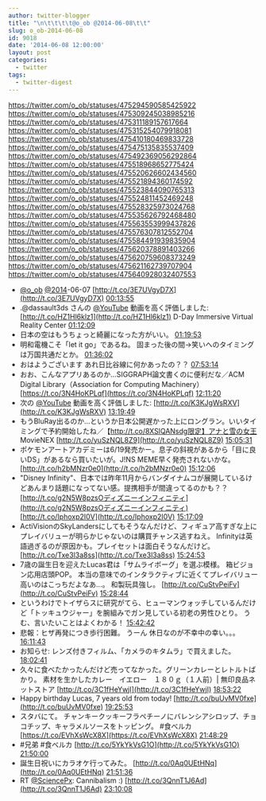 ```yaml
---
author: twitter-blogger
title: "\n\t\t\t\t@o_ob @2014-06-08\t\t"
slug: o_ob-2014-06-08
id: 9018
date: '2014-06-08 12:00:00'
layout: post
categories:
  - twitter
tags:
  - twitter-digest
---
```


https://twitter.com/o_ob/statuses/475294590585425922 https://twitter.com/o_ob/statuses/475309245038985216 https://twitter.com/o_ob/statuses/475311189157617664 https://twitter.com/o_ob/statuses/475315254079918081 https://twitter.com/o_ob/statuses/475410180469833728 https://twitter.com/o_ob/statuses/475475135835537409 https://twitter.com/o_ob/statuses/475492369056292864 https://twitter.com/o_ob/statuses/475518968652775424 https://twitter.com/o_ob/statuses/475520626602434560 https://twitter.com/o_ob/statuses/475521894360174592 https://twitter.com/o_ob/statuses/475523844090765313 https://twitter.com/o_ob/statuses/475524811452469248 https://twitter.com/o_ob/statuses/475528325973024768 https://twitter.com/o_ob/statuses/475535626792468480 https://twitter.com/o_ob/statuses/475563553999437826 https://twitter.com/o_ob/statuses/475576307812552704 https://twitter.com/o_ob/statuses/475584491939835904 https://twitter.com/o_ob/statuses/475620378891403266 https://twitter.com/o_ob/statuses/475620759608373249 https://twitter.com/o_ob/statuses/475621162739707904 https://twitter.com/o_ob/statuses/475640928032407553  

*   [@o_ob](https://twitter.com/o_ob) [@2014](https://twitter.com/2014)-06-07 [http://t.co/3E7UVgyD7X](http://t.co/3E7UVgyD7X) [00:13:55](https://twitter.com/o_ob/statuses/475294590585425922)
*   .@dassault3ds さんの [@YouTube](https://twitter.com/YouTube) 動画を高く評価しました: [http://t.co/HZ1Hl6klz1](http://t.co/HZ1Hl6klz1) D-Day Immersive Virtual Reality Center [01:12:09](https://twitter.com/o_ob/statuses/475309245038985216)
*   日本の空はもうちょっと綺麗になった方がいい。 [01:19:53](https://twitter.com/o_ob/statuses/475311189157617664)
*   明和電機こそ「let it go」であるね。 固まった後の間→笑いへのタイミングは万国共通だとか。 [01:36:02](https://twitter.com/o_ob/statuses/475315254079918081)
*   おはようございます あれ日比谷線に何かあったの？？ [07:53:14](https://twitter.com/o_ob/statuses/475410180469833728)
*   おお、こんなアプリあるのか...SIGGRAPH論文書くのに便利だな／ACM Digital Library（Association for Computing Machinery） [https://t.co/3N4HoKPLqf](https://t.co/3N4HoKPLqf) [12:11:20](https://twitter.com/o_ob/statuses/475475135835537409)
*   次の [@YouTube](https://twitter.com/YouTube) 動画を高く評価しました: [http://t.co/K3KJgWsRXV](http://t.co/K3KJgWsRXV) [13:19:49](https://twitter.com/o_ob/statuses/475492369056292864)
*   もうBluRay出るのか...というか日本公開遅かった上にロングラン。いいタイミングで予約開始したね／【http://t.co/8XSlQANsdg限定】アナと雪の女王 MovieNEX [http://t.co/yuSzNQL8Z9](http://t.co/yuSzNQL8Z9) [15:05:31](https://twitter.com/o_ob/statuses/475518968652775424)
*   ポケモンアートアカデミーは6/19発売かー。息子の斜視があるから「目に良いDS」があるなら買いたいが。J!NS MEME早く発売されないかな。 [http://t.co/h2bMNzr0e0](http://t.co/h2bMNzr0e0) [15:12:06](https://twitter.com/o_ob/statuses/475520626602434560)
*   "Disney Infinity"、日本では昨年11月からバンダイナムコが展開しているけどあんまり話題になってない感。提携相手が間違ってるのかも？？ [http://t.co/g2N5W8pzsOディズニーインフィニティ](http://t.co/g2N5W8pzsOディズニーインフィニティ) [http://t.co/Iphoxp2I0V](http://t.co/Iphoxp2I0V) [15:17:09](https://twitter.com/o_ob/statuses/475521894360174592)
*   ActiVisionのSkyLandersにしてもそうなんだけど、フィギュア高すぎな上にプレイバリューが明らかじゃないのは購買チャンス逃すねえ。 Infinityは英語過ぎるのが原因かも。プレイセットは面白そうなんだけど。 [http://t.co/Txe3l3a8ss](http://t.co/Txe3l3a8ss) [15:24:53](https://twitter.com/o_ob/statuses/475523844090765313)
*   7歳の誕生日を迎えたLucas君は「サムライボーグ」を選ぶ模様。 箱ビジョン応用店頭POP。 本当の意味でのインタラクティブに近くてプレイバリュー高いのはこっちだよなあ...。 和製玩具強し。 [http://t.co/CuStvPeiFv](http://t.co/CuStvPeiFv) [15:28:44](https://twitter.com/o_ob/statuses/475524811452469248)
*   というわけでトイザらスに研究がてら、ヒューマンウォッチしているんだけど「トッキュウジャー」を腕組みでガン見している初老の男性ひとり。 うむ、言いたいことはよくわかる！ [15:42:42](https://twitter.com/o_ob/statuses/475528325973024768)
*   悲報：ヒザ再発につき歩行困難。 うーん 休日なのが不幸中の幸い。。。 [16:11:43](https://twitter.com/o_ob/statuses/475535626792468480)
*   お知らせ: レンズ付きフィルム、「カメラのキタムラ」で買えました。 [18:02:41](https://twitter.com/o_ob/statuses/475563553999437826)
*   久々に食べたかったんだけど売ってなかった。グリーンカレーとレトルトばかり。 素材を生かしたカレー　イエロー　１８０ｇ（１人前）| 無印良品ネットストア [http://t.co/3C1fHeYwjI](http://t.co/3C1fHeYwjI) [18:53:22](https://twitter.com/o_ob/statuses/475576307812552704)
*   Happy birthday Lucas, 7 years old from today! [http://t.co/buUvMV0fxe](http://t.co/buUvMV0fxe) [19:25:53](https://twitter.com/o_ob/statuses/475584491939835904)
*   スタバにて。 チャンキークッキーフラペチーノにバレンシアシロップ、チョコチップ、キャラメルソースをトッピング。 #食べルカ [https://t.co/EVhXsWcX8X](https://t.co/EVhXsWcX8X) [21:48:29](https://twitter.com/o_ob/statuses/475620378891403266)
*   #兄弟 #食べルカ [http://t.co/5YkYkVsG1O](http://t.co/5YkYkVsG1O) [21:50:00](https://twitter.com/o_ob/statuses/475620759608373249)
*   誕生日祝いにカラオケ行ってみた。 [http://t.co/0Aq0UEtHNq](http://t.co/0Aq0UEtHNq) [21:51:36](https://twitter.com/o_ob/statuses/475621162739707904)
*   RT [@SciencePx](https://twitter.com/SciencePx): Cannibalism :) [http://t.co/3QnnT1J6Ad](http://t.co/3QnnT1J6Ad) [23:10:08](https://twitter.com/o_ob/statuses/475640928032407553)